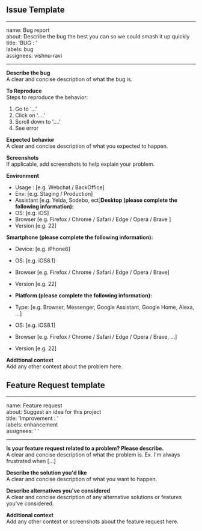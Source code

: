 ## Issue Template

---  
name: Bug report  
about: Describe the bug the best you can so we could smash it up quickly  
title: 'BUG : '  
labels: bug  
assignees: vishnu-ravi

---
**Describe the bug**  
A clear and concise description of what the bug is.

**To Reproduce**  
Steps to reproduce the behavior:  
1. Go to '...'  
2. Click on '....'  
3. Scroll down to '....'  
4. See error

**Expected behavior**  
A clear and concise description of what you expected to happen.

**Screenshots**  
If applicable, add screenshots to help explain your problem.

**Environment**  
- Usage : [e.g. Webchat / BackOffice]  
- Env: [e.g. Staging / Production]  
- Assistant [e.g. Yelda, Sodebo, ect]**Desktop (please complete the following information):**  
 - OS: [e.g. iOS]  
 - Browser [e.g. Firefox / Chrome / Safari / Edge / Opera / Brave ]  
 - Version [e.g. 22]
 
 **Smartphone (please complete the following information):**  
 - Device: [e.g. iPhone6]  
 - OS: [e.g. iOS8.1]  
 - Browser [e.g. Firefox / Chrome / Safari / Edge / Opera / Brave]  
 - Version [e.g. 22]
 
 - **Platform (please complete the following information):**  
 - Type: [e.g. Browser, Messenger, Google Assistant, Google Home, Alexa, ...]  
 - OS: [e.g. iOS8.1]  
 - Browser [e.g. Firefox / Chrome / Safari / Edge / Opera / Brave, ...]  
 - Version [e.g. 22]
 
 **Additional context**  
Add any other context about the problem here.


## Feature Request template
---  
name: Feature request  
about: Suggest an idea for this project  
title: 'Improvement : '  
labels: enhancement  
assignees: ' ' 

---
**Is your feature request related to a problem? Please describe.**  
A clear and concise description of what the problem is.
Ex. I'm always frustrated when [...]

**Describe the solution you'd like**  
A clear and concise description of what you want to happen.

**Describe alternatives you've considered**  
A clear and concise description of any alternative solutions or features you've considered.

**Additional context**  
Add any other context or screenshots about the feature request here.